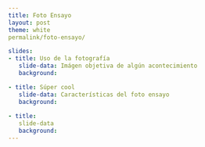 ```yaml
---
title: Foto Ensayo
layout: post
theme: white
permalink/foto-ensayo/

slides:
- title: Uso de la fotografía
   slide-data: Imágen objetiva de algún acontecimiento
   background:

- title: Súper cool
   slide-data: Características del foto ensayo
   background:
   
- title:
   slide-data
   background:
---
```

